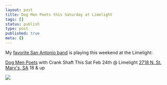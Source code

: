 ```yaml
---
layout: post
title: Dog Men Poets this Saturday at Limelight
tags: []
status: publish
type: post
published: true
meta: {}
---
```

My <a href="http://www.dogmenpoets.com">favorite San Antonio band</a> is playing this weekend at the Limelight:

<a href="http://www.dogmenpoets.com">Dog Men Poets</a>
with Crank Shaft
This Sat Feb 24th
@ Limelight <a href="http://maps.google.com/maps?f=q&hl=en&q=2718+N.+St.+Mary%27s,+San+Antonio,+tx&ie=UTF8&z=13&ll=29.440495,-98.49329&spn=0.108234,0.138702&om=1&iwloc=C">2718 N. St. Mary's, SA</a>
18 & up

<img src="http://www.dogmenpoets.com/Myspace-Stuff/banners/limelight3.jpg"> 

